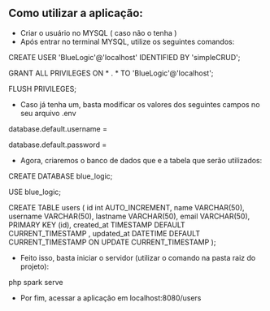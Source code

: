 ## Como utilizar a aplicação:
- Criar o usuário no MYSQL ( caso não o tenha )
- Após entrar no terminal MYSQL, utilize os seguintes comandos:

CREATE USER 'BlueLogic'@'localhost' IDENTIFIED BY 'simpleCRUD';

GRANT ALL PRIVILEGES ON * . * TO 'BlueLogic'@'localhost';

FLUSH PRIVILEGES;

- Caso já tenha um, basta modificar os valores dos seguintes campos no seu  arquivo .env

database.default.username = 

database.default.password = 


- Agora, criaremos o banco de dados que e a tabela que  serão utilizados:

CREATE DATABASE blue_logic;

USE blue_logic;


CREATE TABLE users (
     id int AUTO_INCREMENT,
     name VARCHAR(50),
     username VARCHAR(50),
     lastname VARCHAR(50),
     email VARCHAR(50),
     PRIMARY KEY (id),
     created_at TIMESTAMP DEFAULT CURRENT_TIMESTAMP ,
     updated_at DATETIME DEFAULT CURRENT_TIMESTAMP ON UPDATE CURRENT_TIMESTAMP
     ); 

 - Feito isso, basta iniciar o servidor (utilizar o comando na pasta raiz do projeto):
 
 php spark serve

 - Por fim, acessar a aplicação em localhost:8080/users    
